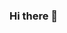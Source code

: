 ### Hi there 👋

<!--
**simply-lisa/simply-lisa** is a ✨ _special_ ✨ repository because its `README.md` (this file) appears on your GitHub profile.

![banner3](https://user-images.githubusercontent.com/63976360/234881376-8046f7fd-4454-4db8-a256-ab00a2f847b7.png)
![Header](./banner3.png)
Here are some ideas to get you started:
[![My Skills](https://skillicons.dev/icons?i=js,html,css,wasm)](https://skillicons.dev)

- 🔭 I’m currently working on Predicting Hotel Cancellations
- 🌱 I’m currently learning AWS 
- 👯 I’m looking to collaborate on ...
- 🤔 I’m looking for help with ...
- 💬 Ask me about anything 
- 📫 How to reach me: 
- 😄 Pronouns: She/Her
- ⚡ Fun fact: 
  
👩‍🎓 Before switching to Data Science, I'm a Marketing enthusiast who got a Bachelor's Degree in Business.
📫 I play the piano
-->
